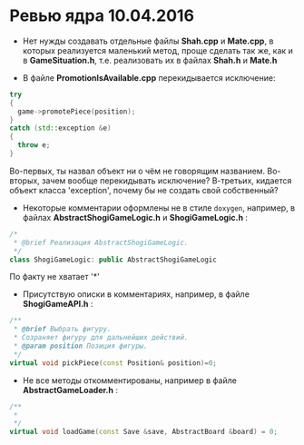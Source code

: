 # Ревью ядра 10.04.2016

* Нет нужды создавать отдельные файлы **Shah.cpp** и **Mate.cpp**, в которых реализуется маленький метод, проще сделать так же, как и в **GameSituation.h**, т.е. реализовать их в файлах **Shah.h** и **Mate.h**

* В файле **PromotionIsAvailable.cpp** перекидывается исключение:
```cpp
try
{
  game->promotePiece(position);
}
catch (std::exception &e)
{
  throw e;
}
```
Во-первых, ты назвал объект ни о чём не говорящим названием. Во-вторых, зачем вообще перекидывать исключение? В-третьих, кидается объект класса 'exception', почему бы не создать свой собственный?

* Некоторые комментарии оформлены не в стиле `doxygen`, например, в файлах **AbstractShogiGameLogic.h** и **ShogiGameLogic.h** :
```cpp
/*
 * @brief Реализация AbstractShogiGameLogic.
 */
class ShogiGameLogic: public AbstractShogiGameLogic
```
 По факту не хватает '*'
 
 * Присутствую описки в комментариях, например, в файле **ShogiGameAPI.h** :
```cpp
/**
 * @brief Выбрать фигуру.
 * Созраняет фигуру для дальнейших действий.
 * @param position Позиция фигуры.
 */
virtual void pickPiece(const Position& position)=0;
```
 
 * Не все методы откомментированы, например в файле **AbstractGameLoader.h** :
```cpp
/**
 *
 */
virtual void loadGame(const Save &save, AbstractBoard &board) = 0;
```
